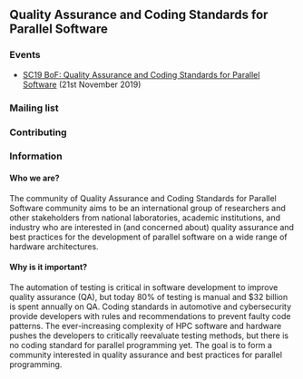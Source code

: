 ## Quality Assurance and Coding Standards for Parallel Software

### Events

- [SC19 BoF: Quality Assurance and Coding Standards for Parallel Software](/sc19-bof) (21st November 2019)

### Mailing list

### Contributing

### Information

#### Who we are?

The community of Quality Assurance and Coding Standards for Parallel Software community aims to be an international group of researchers and other stakeholders from national laboratories, academic institutions, and industry who are interested in (and concerned about) quality assurance and best practices for the development of parallel software on a wide range of hardware architectures. 

#### Why is it important?

The automation of testing is critical in software development to improve quality assurance (QA), but today 80% of testing is manual and $32 billion is spent annually on QA. Coding standards in automotive and cybersecurity provide developers with rules and recommendations to prevent faulty code patterns. The ever-increasing complexity of HPC software and hardware pushes the developers to critically reevaluate testing methods, but there is no coding standard for parallel programming yet. The goal is to form a community interested in quality assurance and best practices for parallel programming.
